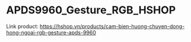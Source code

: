 # APDS9960_Gesture_RGB_HSHOP

Link product: https://hshop.vn/products/cam-bien-huong-chuyen-dong-hong-ngoai-rgb-gesture-apds-9960